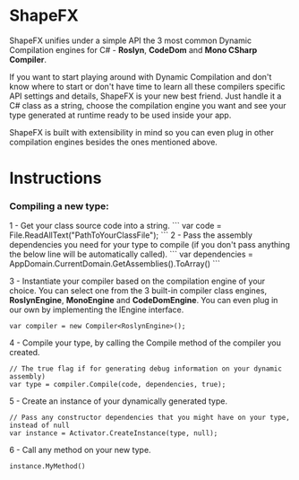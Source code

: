 # ShapeFX

ShapeFX unifies under a simple API the 3 most common Dynamic Compilation engines for C# - <strong>Roslyn</strong>, <strong>CodeDom</strong> and <strong>Mono CSharp Compiler</strong>.

If you want to start playing around with Dynamic Compilation and don't know where to start or don't have time to learn all these compilers specific API settings and details, ShapeFX is your new best friend. Just handle it a C# class as a string, choose the compilation engine you want and see your type generated at runtime ready to be used inside your app.

ShapeFX is built with extensibility in mind so you can even plug in other compilation engines besides the ones mentioned above. 

# Instructions
<h3>Compiling a new type:</h3>
1 - Get your class source code into a string.
```
var code = File.ReadAllText("PathToYourClassFile");
```
2 - Pass the assembly dependencies you need for your type to compile (if you don't pass anything the below line will be automatically called).
```
var dependencies = AppDomain.CurrentDomain.GetAssemblies().ToArray()
```

3 - Instantiate your compiler based on the compilation engine of your choice. You can select one from the 3 built-in compiler class engines, <strong>RoslynEngine</strong>, <strong>MonoEngine</strong> and <strong>CodeDomEngine</strong>. You can even plug in our own by implementing the IEngine interface.
```
var compiler = new Compiler<RoslynEngine>();
```

4 - Compile your type, by calling the Compile method of the compiler you created.
```
// The true flag if for generating debug information on your dynamic assembly)
var type = compiler.Compile(code, dependencies, true); 
```

5 - Create an instance of your dynamically generated type.
```
// Pass any constructor dependencies that you might have on your type, instead of null
var instance = Activator.CreateInstance(type, null);
```

6 - Call any method on your new type.
```
instance.MyMethod()
```
